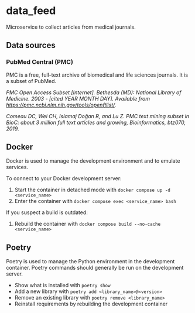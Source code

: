 # data_feed

Microservice to collect articles from medical journals.

## Data sources

### PubMed Central (PMC)

PMC is a free, full-text archive of biomedical and life sciences journals. It is a subset of PubMed.

*PMC Open Access Subset [Internet]. Bethesda (MD): National Library of Medicine. 2003 - [cited YEAR MONTH DAY]. Available from https://pmc.ncbi.nlm.nih.gov/tools/openftlist/.*

*Comeau DC, Wei CH, Islamaj Doğan R, and Lu Z. PMC text mining subset in BioC: about 3 million full text articles and growing, Bioinformatics, btz070, 2019.*

## Docker

Docker is used to manage the development environment and to emulate services.

To connect to your Docker development server:

1. Start the container in detached mode with `docker compose up -d <service_name>`
2. Enter the container with `docker compose exec <service_name> bash`

If you suspect a build is outdated:

1. Rebuild the container with `docker compose build --no-cache <service_name>`

## Poetry

Poetry is used to manage the Python environment in the development container. Poetry commands should generally be run on the development server.

- Show what is installed with `poetry show`
- Add a new library with `poetry add <library_name>@<version>`
- Remove an existing library with `poetry remove <library_name>`
- Reinstall requirements by rebuilding the development container
